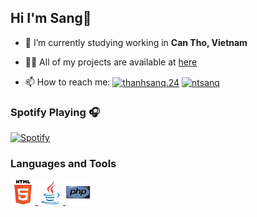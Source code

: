 ## Hi I'm Sang👋

- 🔭 I’m currently studying working in **Can Tho, Vietnam**

- 👨‍💻 All of my projects are available at [here](https://github.com/ntsanq)

- 📫 How to reach me: <a href="https://fb.com/thanhsanq.24" target="blank"><img align="center" src="https://raw.githubusercontent.com/rahuldkjain/github-profile-readme-generator/master/src/images/icons/Social/facebook.svg" alt="thanhsanq.24" height="30" width="40" /></a>
<a href="https://linkedin.com/in/ntsanq" target="blank"><img align="center" src="https://raw.githubusercontent.com/rahuldkjain/github-profile-readme-generator/master/src/images/icons/Social/linked-in-alt.svg" alt="ntsanq" height="20" width="30" /></a>

### Spotify Playing 🎧
[![Spotify](https://novatorem.vercel.app/api/spotify?background_color=0d1117&border_color=ffffff)](https://open.spotify.com/user/31zlz6u7ti3a2jpx4y6ketovsnga)

### Languages and Tools
<p align="left">
	<a href="https://www.w3.org/html/" target="_blank" rel="noreferrer">
		 <img src="https://raw.githubusercontent.com/devicons/devicon/master/icons/html5/html5-original-wordmark.svg" alt="html5" width="40" height="40"/>
	</a>
	<a href="https://www.java.com" target="_blank" rel="noreferrer">
		<img src="https://raw.githubusercontent.com/devicons/devicon/master/icons/java/java-original.svg" alt="java" width="40" height="40"/>
	</a>
	<a href="https://www.php.net" target="_blank" rel="noreferrer">
		<img src="https://raw.githubusercontent.com/devicons/devicon/master/icons/php/php-original.svg" alt="php" width="40" height="40"/>
	</a>
</p>
